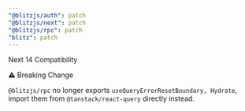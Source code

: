 ```yaml
---
"@blitzjs/auth": patch
"@blitzjs/next": patch
"@blitzjs/rpc": patch
"blitz": patch
---
```


Next 14 Compatibility

⚠️ Breaking Change

`@blitzjs/rpc` no longer exports `useQueryErrorResetBoundary, Hydrate`, import them from `@tanstack/react-query` directly instead.
